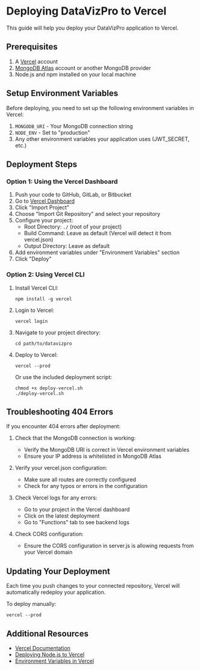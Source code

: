 # Deploying DataVizPro to Vercel

This guide will help you deploy your DataVizPro application to Vercel.

## Prerequisites

1. A [Vercel](https://vercel.com) account
2. [MongoDB Atlas](https://www.mongodb.com/cloud/atlas) account or another MongoDB provider
3. Node.js and npm installed on your local machine

## Setup Environment Variables

Before deploying, you need to set up the following environment variables in Vercel:

1. `MONGODB_URI` - Your MongoDB connection string
2. `NODE_ENV` - Set to "production"
3. Any other environment variables your application uses (JWT_SECRET, etc.)

## Deployment Steps

### Option 1: Using the Vercel Dashboard

1. Push your code to GitHub, GitLab, or Bitbucket
2. Go to [Vercel Dashboard](https://vercel.com/dashboard)
3. Click "Import Project"
4. Choose "Import Git Repository" and select your repository
5. Configure your project:
   - Root Directory: `./` (root of your project)
   - Build Command: Leave as default (Vercel will detect it from vercel.json)
   - Output Directory: Leave as default
6. Add environment variables under "Environment Variables" section
7. Click "Deploy"

### Option 2: Using Vercel CLI

1. Install Vercel CLI:
   ```
   npm install -g vercel
   ```

2. Login to Vercel:
   ```
   vercel login
   ```

3. Navigate to your project directory:
   ```
   cd path/to/datavizpro
   ```

4. Deploy to Vercel:
   ```
   vercel --prod
   ```
   
   Or use the included deployment script:
   ```
   chmod +x deploy-vercel.sh
   ./deploy-vercel.sh
   ```

## Troubleshooting 404 Errors

If you encounter 404 errors after deployment:

1. Check that the MongoDB connection is working:
   - Verify the MongoDB URI is correct in Vercel environment variables
   - Ensure your IP address is whitelisted in MongoDB Atlas

2. Verify your vercel.json configuration:
   - Make sure all routes are correctly configured
   - Check for any typos or errors in the configuration

3. Check Vercel logs for any errors:
   - Go to your project in the Vercel dashboard
   - Click on the latest deployment
   - Go to "Functions" tab to see backend logs

4. Check CORS configuration:
   - Ensure the CORS configuration in server.js is allowing requests from your Vercel domain

## Updating Your Deployment

Each time you push changes to your connected repository, Vercel will automatically redeploy your application.

To deploy manually:

```
vercel --prod
```

## Additional Resources

- [Vercel Documentation](https://vercel.com/docs)
- [Deploying Node.js to Vercel](https://vercel.com/guides/deploying-nodejs-to-vercel)
- [Environment Variables in Vercel](https://vercel.com/docs/environment-variables) 